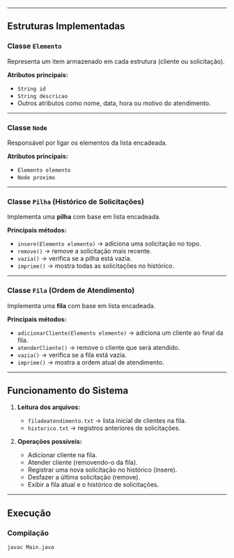 
---

## Estruturas Implementadas

### Classe `Elemento`
Representa um item armazenado em cada estrutura (cliente ou solicitação).

**Atributos principais:**
- `String id`
- `String descricao`
- Outros atributos como nome, data, hora ou motivo do atendimento.

---

### Classe `Node`
Responsável por ligar os elementos da lista encadeada.

**Atributos principais:**
- `Elemento elemento`
- `Node proximo`

---

### Classe `Pilha` (Histórico de Solicitações)
Implementa uma **pilha** com base em lista encadeada.

**Principais métodos:**
- `insere(Elemento elemento)` → adiciona uma solicitação no topo.  
- `remove()` → remove a solicitação mais recente.  
- `vazia()` → verifica se a pilha está vazia.  
- `imprime()` → mostra todas as solicitações no histórico.

---

### Classe `Fila` (Ordem de Atendimento)
Implementa uma **fila** com base em lista encadeada.

**Principais métodos:**
- `adicionarCliente(Elemento elemento)` → adiciona um cliente ao final da fila.  
- `atenderCliente()` → remove o cliente que será atendido.  
- `vazia()` → verifica se a fila está vazia.  
- `imprime()` → mostra a ordem atual de atendimento.

---

## Funcionamento do Sistema

1. **Leitura dos arquivos:**
   - `filadeatendimento.txt` → lista inicial de clientes na fila.
   - `historico.txt` → registros anteriores de solicitações.

2. **Operações possíveis:**
   - Adicionar cliente na fila.  
   - Atender cliente (removendo-o da fila).  
   - Registrar uma nova solicitação no histórico (insere).  
   - Desfazer a última solicitação (remove).  
   - Exibir a fila atual e o histórico de solicitações.

---

## Execução

### Compilação
```bash
javac Main.java
